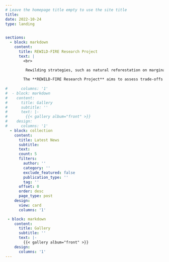 ```yaml
---
# Leave the homepage title empty to use the site title
title:
date: 2022-10-24
type: landing

 
sections:   
  - block: markdown
    content:
      title: REWILD-FIRE Research Project
      text: |
        <br>
        
         Rewilding strategies, such as natural reforestation on marginal lands or renaturalization of forests where human action has been interrupted, provide opportunities to increase the amount of carbon stored by forest ecosystems. On the other hand, rewilding may also increase fire hazard and loss of Carbon through wildfire emissions.

        The **REWILD-FIRE Research Project** aims to assess trade-offs between increased biomass carbon and potential carbon losses from wildfire emissions and compare choices regarding the spatial planning of reforestation and proforestation throughout the Italian Alps. Combining **field observations**, **remote sensing**, and **vegetation modelling** with **policy strategies scenarios**, the project will inform policy makers of the contribution of forest nature-based solutions to achieve net zero emissions by 2050 in mountain regions. The project will also investigate the effect of alternative planning choices to rewilding and identify which ones can better support carbon dioxide removal.
    
#      columns: '1'
#  - block: markdown
#    content:
#      title: Gallery
#      subtitle: ''
#      text: |-
#        {{< gallery album="front" >}}
#    design:
#      columns: '1'
  - block: collection
    content:
      title: Latest News
      subtitle:
      text:
      count: 5
      filters:
        author: ''
        category: ''
        exclude_featured: false
        publication_type: ''
        tag: ''
      offset: 0
      order: desc
      page_type: post
    design:
      view: card
      columns: '1'

 - block: markdown
    content:
      title: Gallery
      subtitle: ''
      text: |-
        {{< gallery album="front" >}}
    design:
      columns: '1'
---
```

